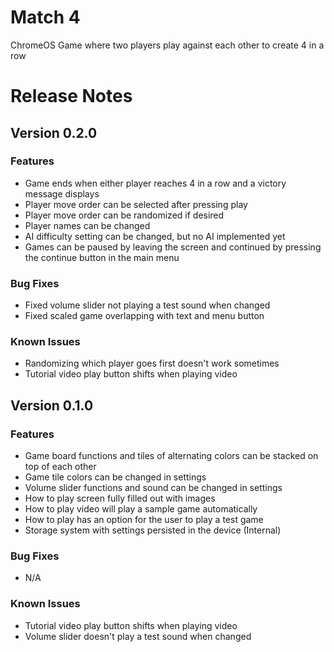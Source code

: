 # Match 4
ChromeOS Game where two players play against each other to create 4 in a row


# Release Notes

## Version 0.2.0
### Features
* Game ends when either player reaches 4 in a row and a victory message displays
* Player move order can be selected after pressing play
* Player move order can be randomized if desired
* Player names can be changed
* AI difficulty setting can be changed, but no AI implemented yet
* Games can be paused by leaving the screen and continued by pressing the continue button in the main menu

### Bug Fixes
* Fixed volume slider not playing a test sound when changed
* Fixed scaled game overlapping with text and menu button

### Known Issues
* Randomizing which player goes first doesn't work sometimes 
* Tutorial video play button shifts when playing video

## Version 0.1.0
### Features
* Game board functions and tiles of alternating colors can be stacked on top of each other
* Game tile colors can be changed in settings
* Volume slider functions and sound can be changed in settings
* How to play screen fully filled out with images
* How to play video will play a sample game automatically
* How to play has an option for the user to play a test game
* Storage system with settings persisted in the device (Internal)
  
### Bug Fixes
* N/A

### Known Issues
* Tutorial video play button shifts when playing video
* Volume slider doesn't play a test sound when changed
